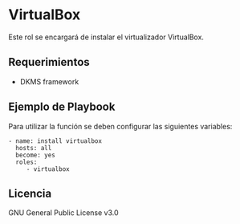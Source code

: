 VirtualBox
==========

Este rol se encargará de instalar el virtualizador VirtualBox.

Requerimientos
--------------

- DKMS framework

Ejemplo de Playbook
-------------------

Para utilizar la función se deben configurar las siguientes variables:

    - name: install virtualbox
      hosts: all
      become: yes
      roles: 
         - virtualbox

Licencia
--------

GNU General Public License v3.0
